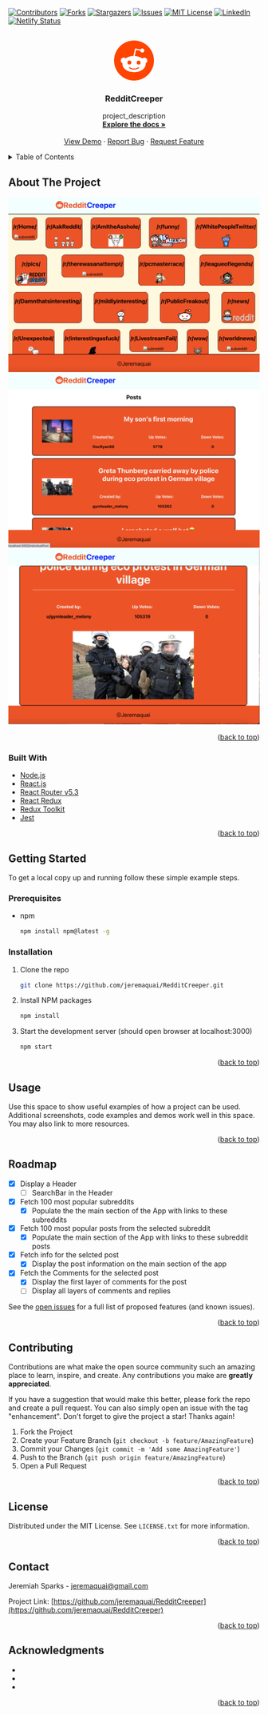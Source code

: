 <div id="top"></div>


[![Contributors][contributors-shield]][contributors-url]
[![Forks][forks-shield]][forks-url]
[![Stargazers][stars-shield]][stars-url]
[![Issues][issues-shield]][issues-url]
[![MIT License][license-shield]][license-url]
[![LinkedIn][linkedin-shield]][linkedin-url]
[![Netlify Status](https://api.netlify.com/api/v1/badges/22114d3f-2f94-4646-b936-8cdd3ebcdd78/deploy-status)](https://app.netlify.com/sites/redditcreeper/deploys)


<!-- PROJECT LOGO -->
<br />
<div align="center">
  <a href="https://github.com/jeremaquai/RedditCreeper">
    <img src="./src/images/reddit-4.svg" alt="Logo" width="80" height="80">
  </a>

<h3 align="center">RedditCreeper</h3>

  <p align="center">
    project_description
    <br />
    <a href="https://github.com/jeremaquai/RedditCreeper"><strong>Explore the docs »</strong></a>
    <br />
    <br />
    <a href="https://github.com/jeremaquai/RedditCreeper">View Demo</a>
    ·
    <a href="https://github.com/jeremaquai/RedditCreeper/issues">Report Bug</a>
    ·
    <a href="https://github.com/jeremaquai/RedditCreeper/issues">Request Feature</a>
  </p>
</div>



<!-- TABLE OF CONTENTS -->
<details>
  <summary>Table of Contents</summary>
  <ol>
    <li>
      <a href="#about-the-project">About The Project</a>
      <ul>
        <li><a href="#built-with">Built With</a></li>
      </ul>
    </li>
    <li>
      <a href="#getting-started">Getting Started</a>
      <ul>
        <li><a href="#prerequisites">Prerequisites</a></li>
        <li><a href="#installation">Installation</a></li>
      </ul>
    </li>
    <li><a href="#usage">Usage</a></li>
    <li><a href="#roadmap">Roadmap</a></li>
    <li><a href="#contributing">Contributing</a></li>
    <li><a href="#license">License</a></li>
    <li><a href="#contact">Contact</a></li>
    <li><a href="#acknowledgments">Acknowledgments</a></li>
  </ol>
</details>



<!-- ABOUT THE PROJECT -->
## About The Project

[![RedditCreeper Screen Shot][product-screenshot]](https://redditcreeper.netlify.app/)
[![RedditCreeper Screen Shot 2][product-screenshot2]](https://redditcreeper.netlify.app/)
[![RedditCreeper Screen Shot 3][product-screenshot3]](https://redditcreeper.netlify.app/)


<p align="right">(<a href="#top">back to top</a>)</p>



### Built With

* [Node.js](https://nodejs.org/)
* [React.js](https://reactjs.org/)
* [React Router v5.3](https://v5.reactrouter.com/)
* [React Redux](https://react-redux.js.org/)
* [Redux Toolkit](https://redux-toolkit.js.org/)
* [Jest](https://jestjs.io/)


<p align="right">(<a href="#top">back to top</a>)</p>



<!-- GETTING STARTED -->
## Getting Started


To get a local copy up and running follow these simple example steps.

### Prerequisites


* npm
  ```sh
  npm install npm@latest -g
  ```

### Installation


1. Clone the repo
   ```sh
   git clone https://github.com/jeremaquai/RedditCreeper.git
   ```
2. Install NPM packages
   ```sh
   npm install
   ```
3. Start the development server (should open browser at localhost:3000)
   ```sh
   npm start
   ```

<p align="right">(<a href="#top">back to top</a>)</p>



<!-- USAGE EXAMPLES -->
## Usage

Use this space to show useful examples of how a project can be used. Additional screenshots, code examples and demos work well in this space. You may also link to more resources.



<p align="right">(<a href="#top">back to top</a>)</p>



<!-- ROADMAP -->
## Roadmap

- [x] Display a Header
    - [ ] SearchBar in the Header
- [x] Fetch 100 most popular subreddits 
    - [x] Populate the the main section of the App with links to these subreddits
- [x] Fetch 100 most popular posts from the selected subreddit
    - [x] Populate the main section of the App with links to these subreddit posts
- [x] Fetch info for the selcted post
    - [x] Display the post information on the main section of the app
- [x] Fetch the Comments for the selected post
    - [x] Display the first layer of comments for the post
    - [ ] Display all layers of comments and replies

See the [open issues](https://github.com/jeremaquai/RedditCreeper/issues) for a full list of proposed features (and known issues).

<p align="right">(<a href="#top">back to top</a>)</p>



<!-- CONTRIBUTING -->
## Contributing

Contributions are what make the open source community such an amazing place to learn, inspire, and create. Any contributions you make are **greatly appreciated**.

If you have a suggestion that would make this better, please fork the repo and create a pull request. You can also simply open an issue with the tag "enhancement".
Don't forget to give the project a star! Thanks again!

1. Fork the Project
2. Create your Feature Branch (`git checkout -b feature/AmazingFeature`)
3. Commit your Changes (`git commit -m 'Add some AmazingFeature'`)
4. Push to the Branch (`git push origin feature/AmazingFeature`)
5. Open a Pull Request

<p align="right">(<a href="#top">back to top</a>)</p>



<!-- LICENSE -->
## License

Distributed under the MIT License. See `LICENSE.txt` for more information.

<p align="right">(<a href="#top">back to top</a>)</p>



<!-- CONTACT -->
## Contact

Jeremiah Sparks  - jeremaquai@gmail.com

Project Link: [https://github.com/jeremaquai/RedditCreeper](https://github.com/jeremaquai/RedditCreeper)

<p align="right">(<a href="#top">back to top</a>)</p>



<!-- ACKNOWLEDGMENTS -->
## Acknowledgments

* []()
* []()
* []()

<p align="right">(<a href="#top">back to top</a>)</p>



<!-- MARKDOWN LINKS & IMAGES -->
<!-- https://www.markdownguide.org/basic-syntax/#reference-style-links -->
[contributors-shield]: https://img.shields.io/github/contributors/jeremaquai/RedditCreeper.svg?style=for-the-badge
[contributors-url]: https://github.com/jeremaquai/RedditCreeper/graphs/contributors
[forks-shield]: https://img.shields.io/github/forks/jeremaquai/RedditCreeper.svg?style=for-the-badge
[forks-url]: https://github.com/jeremaquai/RedditCreeper/network/members
[stars-shield]: https://img.shields.io/github/stars/jeremaquai/RedditCreeper.svg?style=for-the-badge
[stars-url]: https://github.com/jeremaquai/RedditCreeper/stargazers
[issues-shield]: https://img.shields.io/github/issues/jeremaquai/RedditCreeper.svg?style=for-the-badge
[issues-url]: https://github.com/jeremaquai/RedditCreeper/issues
[license-shield]: https://img.shields.io/github/license/jeremaquai/RedditCreeper.svg?style=for-the-badge
[license-url]: https://github.com/jeremaquai/RedditCreeper/blob/master/LICENSE.txt
[linkedin-shield]: https://img.shields.io/badge/-LinkedIn-black.svg?style=for-the-badge&logo=linkedin&colorB=555
[linkedin-url]: https://linkedin.com/in/jeremiah-sparks-0ba36a239
[product-screenshot]: ./src/images/RedditCreeperScreenShotOne.png
[product-screenshot2]: ./src/images/RedditCreeperScreenShotTwo.png
[product-screenshot3]: ./src/images/RedditCreeperScreenShotThree.png
